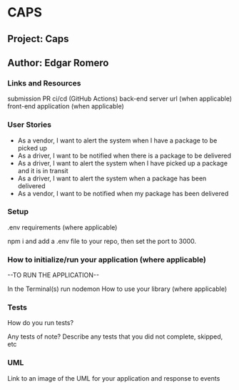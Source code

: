 # CAPS

## Project: Caps

## Author: Edgar Romero

### Links and Resources

submission PR
ci/cd (GitHub Actions)
back-end server url (when applicable)
front-end application (when applicable)

### User Stories

* As a vendor, I want to alert the system when I have a package to be picked up
* As a driver, I want to be notified when there is a package to be delivered
* As a driver, I want to alert the system when I have picked up a package and it is in transit
* As a driver, I want to alert the system when a package has been delivered
* As a vendor, I want to be notified when my package has been delivered
### Setup

.env requirements (where applicable)

npm i and add a .env file to your repo, then set the port to 3000.

### How to initialize/run your application (where applicable)

--TO RUN THE APPLICATION--

In the Terminal(s) run
nodemon
How to use your library (where applicable)

### Tests

How do you run tests?

Any tests of note?
Describe any tests that you did not complete, skipped, etc

### UML

Link to an image of the UML for your application and response to events
